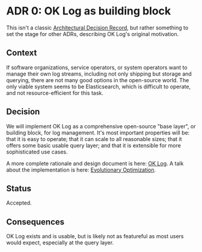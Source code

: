 # ADR 0: OK Log as building block

This isn't a classic [Architectural Decision Record][adr], but rather something
to set the stage for other ADRs, describing OK Log's original motivation.

[adr]: http://thinkrelevance.com/blog/2011/11/15/documenting-architecture-decisions

## Context

If software organizations, service operators, or system operators want to
manage their own log streams, including not only shipping but storage and
querying, there are not many good options in the open-source world. The only
viable system seems to be Elasticsearch, which is difficult to operate, and not
resource-efficient for this task.

## Decision

We will implement OK Log as a comprehensive open-source "base layer", or
building block, for log management. It's most important properties will be:
that it is easy to operate; that it can scale to all reasonable sizes; that it
offers some basic usable query layer; and that it is extensible for more
sophisticated use cases.

A more complete rationale and design document is here: [OK Log][oklog]. 
A talk about the implementation is here: [Evolutionary Optimization][video].

[oklog]: https://peter.bourgon.org/ok-log/
[video]: https://www.youtube.com/watch?v=ha8gdZ27wMo

## Status

Accepted.

## Consequences

OK Log exists and is usable, but is likely not as featureful as most users
would expect, especially at the query layer.

